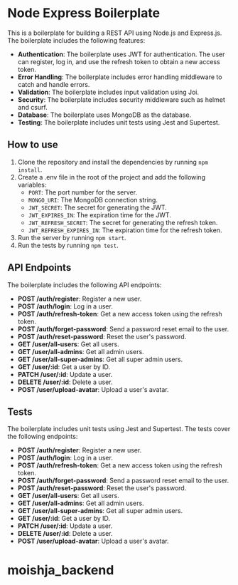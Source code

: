 # Node Express Boilerplate

This is a boilerplate for building a REST API using Node.js and Express.js. The boilerplate includes the following features:

- **Authentication**: The boilerplate uses JWT for authentication. The user can register, log in, and use the refresh token to obtain a new access token.
- **Error Handling**: The boilerplate includes error handling middleware to catch and handle errors.
- **Validation**: The boilerplate includes input validation using Joi.
- **Security**: The boilerplate includes security middleware such as helmet and csurf.
- **Database**: The boilerplate uses MongoDB as the database.
- **Testing**: The boilerplate includes unit tests using Jest and Supertest.

## How to use

1. Clone the repository and install the dependencies by running `npm install`.
2. Create a .env file in the root of the project and add the following variables:
    - `PORT`: The port number for the server.
    - `MONGO_URI`: The MongoDB connection string.
    - `JWT_SECRET`: The secret for generating the JWT.
    - `JWT_EXPIRES_IN`: The expiration time for the JWT.
    - `JWT_REFRESH_SECRET`: The secret for generating the refresh token.
    - `JWT_REFRESH_EXPIRES_IN`: The expiration time for the refresh token.
3. Run the server by running `npm start`.
4. Run the tests by running `npm test`.

## API Endpoints

The boilerplate includes the following API endpoints:

- **POST /auth/register**: Register a new user.
- **POST /auth/login**: Log in a user.
- **POST /auth/refresh-token**: Get a new access token using the refresh token.
- **POST /auth/forget-password**: Send a password reset email to the user.
- **POST /auth/reset-password**: Reset the user's password.
- **GET /user/all-users**: Get all users.
- **GET /user/all-admins**: Get all admin users.
- **GET /user/all-super-admins**: Get all super admin users.
- **GET /user/:id**: Get a user by ID.
- **PATCH /user/:id**: Update a user.
- **DELETE /user/:id**: Delete a user.
- **POST /user/upload-avatar**: Upload a user's avatar.

## Tests

The boilerplate includes unit tests using Jest and Supertest. The tests cover the following endpoints:

- **POST /auth/register**: Register a new user.
- **POST /auth/login**: Log in a user.
- **POST /auth/refresh-token**: Get a new access token using the refresh token.
- **POST /auth/forget-password**: Send a password reset email to the user.
- **POST /auth/reset-password**: Reset the user's password.
- **GET /user/all-users**: Get all users.
- **GET /user/all-admins**: Get all admin users.
- **GET /user/all-super-admins**: Get all super admin users.
- **GET /user/:id**: Get a user by ID.
- **PATCH /user/:id**: Update a user.
- **DELETE /user/:id**: Delete a user.
- **POST /user/upload-avatar**: Upload a user's avatar.
# moishja_backend
